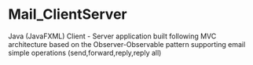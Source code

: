 # Mail_ClientServer

Java (JavaFXML) Client - Server application built following MVC architecture 
based on the Observer-Observable pattern 
supporting email simple operations (send,forward,reply,reply all)
